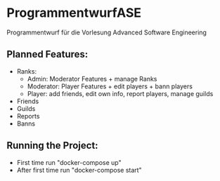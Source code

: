 # ProgrammentwurfASE
Programmentwurf für die Vorlesung Advanced Software Engineering

## Planned Features:
- Ranks:
	- Admin: Moderator Features + manage Ranks
	- Moderator: Player Features + edit players + bann players
	- Player: add friends, edit own info, report players, manage guilds
- Friends
- Guilds
- Reports
- Banns

## Running the Project:
- First time run "docker-compose up"
- After first time run "docker-compose start"